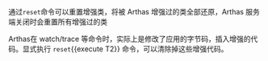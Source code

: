 通过`reset`命令可以重置增强类，将被 Arthas 增强过的类全部还原，Arthas 服务端关闭时会重置所有增强过的类

Arthas在 watch/trace 等命令时，实际上是修改了应用的字节码，插入增强的代码。显式执行 `reset`{{execute T2}} 命令，可以清除掉这些增强代码。
